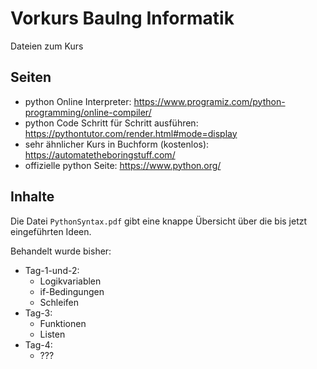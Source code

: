 # Vorkurs BauIng Informatik
Dateien zum Kurs

## Seiten
- python Online Interpreter: https://www.programiz.com/python-programming/online-compiler/
- python Code Schritt für Schritt ausführen: https://pythontutor.com/render.html#mode=display
- sehr ähnlicher Kurs in Buchform (kostenlos): https://automatetheboringstuff.com/
- offizielle python Seite: https://www.python.org/

## Inhalte
Die Datei `PythonSyntax.pdf` gibt eine knappe Übersicht über die bis jetzt eingeführten Ideen.

Behandelt wurde bisher:
- Tag-1-und-2: 
    + Logikvariablen
    + if-Bedingungen
    + Schleifen
- Tag-3:
    + Funktionen
    + Listen
- Tag-4:
    + ???